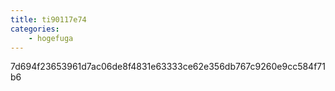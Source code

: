 ```yaml
---
title: ti90117e74
categories:
    - hogefuga
---
```

7d694f23653961d7ac06de8f4831e63333ce62e356db767c9260e9cc584f71b6